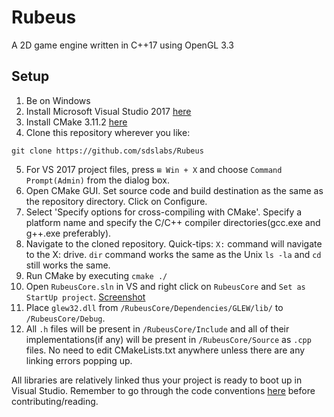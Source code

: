 # Rubeus
A 2D game engine written in C++17 using OpenGL 3.3
## Setup
1. Be on Windows
2. Install Microsoft Visual Studio 2017 [here](https://www.visualstudio.com/)
3. Install CMake 3.11.2 [here](https://cmake.org/files/v3.11/cmake-3.11.2.zip)
4. Clone this repository wherever you like:
```shell
git clone https://github.com/sdslabs/Rubeus
```
5. For VS 2017 project files, press `⊞ Win + X` and choose `Command Prompt(Admin)` from the dialog box.
7. Open CMake GUI. Set source code and build destination as the same as the repository directory. Click on Configure. 
8. Select 'Specify options for cross-compiling with CMake'. Specify a platform name and specify the C/C++ compiler directories(gcc.exe and g++.exe preferably).
6. Navigate to the cloned repository. Quick-tips: `X:` command will navigate to the X: drive. `dir` command works the same as the Unix `ls -la` and `cd` still works the same.
9. Run CMake by executing ```cmake ./ ```
10. Open `RubeusCore.sln` in VS and right click on `RubeusCore` and `Set as StartUp project`. [Screenshot](https://imgur.com/a/xadxwsG)
11. Place `glew32.dll` from `/RubeusCore/Dependencies/GLEW/lib/` to `/RubeusCore/Debug`.
12. All `.h` files will be present in `/RubeusCore/Include` and all of their implementations(if any) will be present in `/RubeusCore/Source` as `.cpp` files. No need to edit CMakeLists.txt anywhere unless there are any linking errors popping up.

All libraries are relatively linked thus your project is ready to boot up in Visual Studio. Remember to go through the code conventions [here](https://1drv.ms/f/s!AsFPvDFrZ9iShQpWe_rBZgVLPmlY) before contributing/reading.